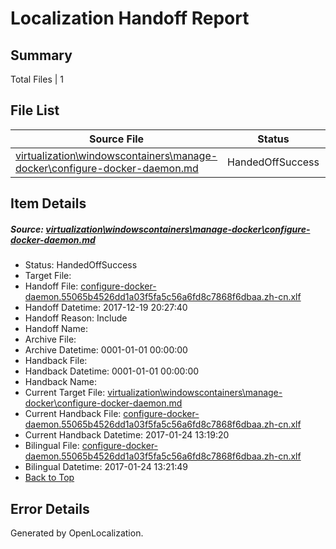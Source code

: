 # <a name='report-top'></a> Localization Handoff Report

## Summary
 Total Files | 1

## File List
 Source File | Status | Details 
 ----------- | ------ | ------- 
 [virtualization\windowscontainers\manage-docker\configure-docker-daemon.md](https://github.com/Microsoft/Virtualization-Documentation-Private/blob/a3479a4d8372a637fb641cd7d5003f1d8a37b741/virtualization/windowscontainers/manage-docker/configure-docker-daemon.md) | HandedOffSuccess | [Details](#5b187853be0ebb28bcede43bfca7e4042a23dfce374)

## Item Details
##### <a name='5b187853be0ebb28bcede43bfca7e4042a23dfce374'></a> Source: [virtualization\windowscontainers\manage-docker\configure-docker-daemon.md](https://github.com/Microsoft/Virtualization-Documentation-Private/blob/a3479a4d8372a637fb641cd7d5003f1d8a37b741/virtualization/windowscontainers/manage-docker/configure-docker-daemon.md)
* Status: HandedOffSuccess
* Target File: 
* Handoff File: [configure-docker-daemon.55065b4526dd1a03f5fa5c56a6fd8c7868f6dbaa.zh-cn.xlf](https://github.com/MicrosoftDocs/Virtualization-Documentation-Private.handoff/blob/6be330b066ba3fde1b17b13f974b22046d6a4c43/ol-handoff/MicrosoftDocs/Virtualization-Documentation-Private.zh-cn/live/configure-docker-daemon.55065b4526dd1a03f5fa5c56a6fd8c7868f6dbaa.zh-cn.xlf)
* Handoff Datetime: 2017-12-19 20:27:40
* Handoff Reason: Include
* Handoff Name: 
* Archive File: 
* Archive Datetime: 0001-01-01 00:00:00
* Handback File: 
* Handback Datetime: 0001-01-01 00:00:00
* Handback Name: 
* Current Target File: [virtualization\windowscontainers\manage-docker\configure-docker-daemon.md](https://github.com/MicrosoftDocs/Virtualization-Documentation-Private.zh-cn/blob/b3d8214de1995d394e58510c034858cb82ba9b71/virtualization/windowscontainers/manage-docker/configure-docker-daemon.md)
* Current Handback File: [configure-docker-daemon.55065b4526dd1a03f5fa5c56a6fd8c7868f6dbaa.zh-cn.xlf](https://github.com/MicrosoftDocs/Virtualization-Documentation-Private.handback/blob/053db64a8e1a8e5f0229358d1b0050047ef06ae5/ol-handback/Microsoft/Virtualization-Documentation-Private.zh-cn/live/configure-docker-daemon.55065b4526dd1a03f5fa5c56a6fd8c7868f6dbaa.zh-cn.xlf)
* Current Handback Datetime: 2017-01-24 13:19:20
* Bilingual File: [configure-docker-daemon.55065b4526dd1a03f5fa5c56a6fd8c7868f6dbaa.zh-cn.xlf](https://github.com/MicrosoftDocs/Virtualization-Documentation-Private.handback/blob/053db64a8e1a8e5f0229358d1b0050047ef06ae5/ol-handback/Microsoft/Virtualization-Documentation-Private.zh-cn/live/configure-docker-daemon.55065b4526dd1a03f5fa5c56a6fd8c7868f6dbaa.zh-cn.xlf)
* Bilingual Datetime: 2017-01-24 13:21:49
* [Back to Top](#report-top)


## Error Details

Generated by OpenLocalization.
